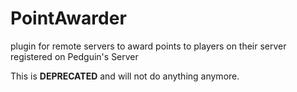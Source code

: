 # PointAwarder
plugin for remote servers to award points to players on their server registered on Pedguin's Server

This is **DEPRECATED** and will not do anything anymore.
